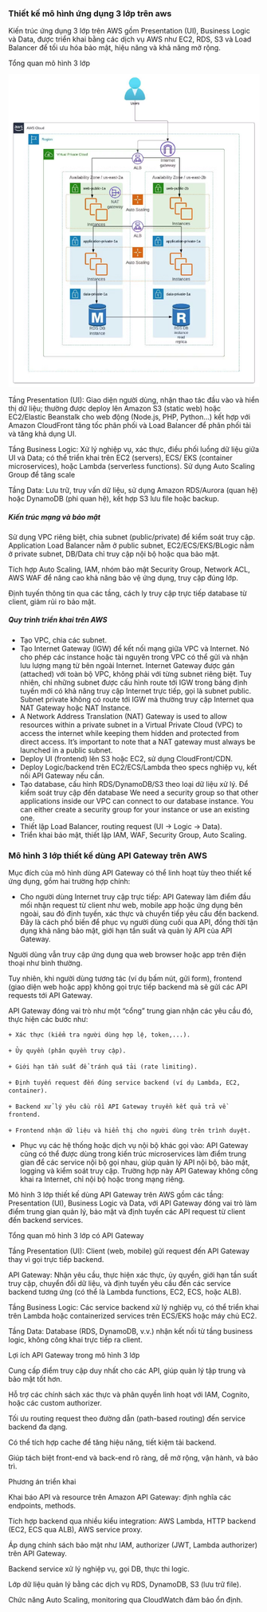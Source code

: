 ### Thiết kế mô hình ứng dụng 3 lớp trên aws

Kiến trúc ứng dụng 3 lớp trên AWS gồm Presentation (UI), Business Logic và Data, được triển khai bằng các dịch vụ AWS như EC2, RDS, S3 và Load Balancer để tối ưu hóa bảo mật, hiệu năng và khả năng mở rộng.

Tổng quan mô hình 3 lớp

![alt text](Image/01.%20aws%203%20tiers%20application.png)


Tầng Presentation (UI): Giao diện người dùng, nhận thao tác đầu vào và hiển thị dữ liệu; thường được deploy lên Amazon S3 (static web) hoặc EC2/Elastic Beanstalk cho web động (Node.js, PHP, Python...) kết hợp với Amazon CloudFront tăng tốc phân phối và Load Balancer để phân phối tải và tăng khả dụng UI.

Tầng Business Logic: Xử lý nghiệp vụ, xác thực, điều phối luồng dữ liệu giữa UI và Data; có thể triển khai trên EC2 (servers), ECS/ EKS (container microservices), hoặc Lambda (serverless functions). Sử dụng Auto Scaling Group để tăng scale

Tầng Data: Lưu trữ, truy vấn dữ liệu, sử dụng Amazon RDS/Aurora (quan hệ) hoặc DynamoDB (phi quan hệ), kết hợp S3 lưu file hoặc backup.







##### Kiến trúc mạng và bảo mật

Sử dụng VPC riêng biệt, chia subnet (public/private) để kiểm soát truy cập. Application Load Balancer nằm ở public subnet, EC2/ECS/EKS/BLogic nằm ở private subnet, DB/Data chỉ truy cập nội bộ hoặc qua bảo mật.

Tích hợp Auto Scaling, IAM, nhóm bảo mật Security Group, Network ACL, AWS WAF để nâng cao khả năng bảo vệ ứng dụng, truy cập đúng lớp.

Định tuyến thông tin qua các tầng, cách ly truy cập trực tiếp database từ client, giảm rủi ro bảo mật.


##### Quy trình triển khai trên AWS

- Tạo VPC, chia các subnet.
- Tạo Internet Gateway (IGW) để kết nối mạng giữa VPC và Internet. Nó cho phép các instance hoặc tài nguyên trong VPC có thể gửi và nhận lưu lượng mạng từ bên ngoài Internet. Internet Gateway được gán (attached) với toàn bộ VPC, không phải với từng subnet riêng biệt. Tuy nhiên, chỉ những subnet được cấu hình route tới IGW trong bảng định tuyến mới có khả năng truy cập Internet trực tiếp, gọi là subnet public. Subnet private không có route tới IGW mà thường truy cập Internet qua NAT Gateway hoặc NAT Instance.
- A Network Address Translation (NAT) Gateway is used to allow resources within a private subnet in a Virtual Private Cloud (VPC) to access the internet while keeping them hidden and protected from direct access. It’s important to note that a NAT gateway must always be launched in a public subnet.
- Deploy UI (frontend) lên S3 hoặc EC2, sử dụng CloudFront/CDN.
- Deploy Logic/backend trên EC2/ECS/Lambda theo specs nghiệp vụ, kết nối API Gateway nếu cần.
- Tạo database, cấu hình RDS/DynamoDB/S3 theo loại dữ liệu xử lý. Để kiểm soát truy cập đến database We need a security group so that other applications inside our VPC can connect to our database instance. You can either create a security group for your instance or use an existing one. 
- Thiết lập Load Balancer, routing request (UI → Logic → Data).
- Triển khai bảo mật, thiết lập IAM, WAF, Security Group, Auto Scaling.


### Mô hình 3 lớp thiết kế dùng API Gateway trên AWS

Mục đích của mô hình dùng API Gateway có thể linh hoạt tùy theo thiết kế ứng dụng, gồm hai trường hợp chính:

- Cho người dùng Internet truy cập trực tiếp: API Gateway làm điểm đầu mối nhận request từ client như web, mobile app hoặc ứng dụng bên ngoài, sau đó định tuyến, xác thực và chuyển tiếp yêu cầu đến backend. Đây là cách phổ biến để phục vụ người dùng cuối qua API, đồng thời tận dụng khả năng bảo mật, giới hạn tần suất và quản lý API của API Gateway.

Người dùng vẫn truy cập ứng dụng qua web browser hoặc app trên điện thoại như bình thường.

Tuy nhiên, khi người dùng tương tác (ví dụ bấm nút, gửi form), frontend (giao diện web hoặc app) không gọi trực tiếp backend mà sẽ gửi các API requests tới API Gateway.

API Gateway đóng vai trò như một “cổng” trung gian nhận các yêu cầu đó, thực hiện các bước như:

    + Xác thực (kiểm tra người dùng hợp lệ, token,...).

    + Ủy quyền (phân quyền truy cập).

    + Giới hạn tần suất để tránh quá tải (rate limiting).

    + Định tuyến request đến đúng service backend (ví dụ Lambda, EC2, container).

    + Backend xử lý yêu cầu rồi API Gateway truyền kết quả trả về frontend.

    + Frontend nhận dữ liệu và hiển thị cho người dùng trên trình duyệt.

- Phục vụ các hệ thống hoặc dịch vụ nội bộ khác gọi vào: API Gateway cũng có thể được dùng trong kiến trúc microservices làm điểm trung gian để các service nội bộ gọi nhau, giúp quản lý API nội bộ, bảo mật, logging và kiểm soát truy cập. Trường hợp này API Gateway không công khai ra Internet, chỉ nội bộ hoặc trong mạng riêng.


Mô hình 3 lớp thiết kế dùng API Gateway trên AWS gồm các tầng: Presentation (UI), Business Logic và Data, với API Gateway đóng vai trò làm điểm trung gian quản lý, bảo mật và định tuyến các API request từ client đến backend services.

Tổng quan mô hình 3 lớp có API Gateway

Tầng Presentation (UI): Client (web, mobile) gửi request đến API Gateway thay vì gọi trực tiếp backend.

API Gateway: Nhận yêu cầu, thực hiện xác thực, ủy quyền, giới hạn tần suất truy cập, chuyển đổi dữ liệu, và định tuyến yêu cầu đến các service backend tương ứng (có thể là Lambda functions, EC2, ECS, hoặc ALB).

Tầng Business Logic: Các service backend xử lý nghiệp vụ, có thể triển khai trên Lambda hoặc containerized services trên ECS/EKS hoặc máy chủ EC2.

Tầng Data: Database (RDS, DynamoDB, v.v.) nhận kết nối từ tầng business logic, không công khai trực tiếp ra client.

Lợi ích API Gateway trong mô hình 3 lớp

Cung cấp điểm truy cập duy nhất cho các API, giúp quản lý tập trung và bảo mật tốt hơn.

Hỗ trợ các chính sách xác thực và phân quyền linh hoạt với IAM, Cognito, hoặc các custom authorizer.

Tối ưu routing request theo đường dẫn (path-based routing) đến service backend đa dạng.

Có thể tích hợp cache để tăng hiệu năng, tiết kiệm tải backend.

Giúp tách biệt front-end và back-end rõ ràng, dễ mở rộng, vận hành, và bảo trì.

Phương án triển khai

Khai báo API và resource trên Amazon API Gateway: định nghĩa các endpoints, methods.

Tích hợp backend qua nhiều kiểu integration: AWS Lambda, HTTP backend (EC2, ECS qua ALB), AWS service proxy.

Áp dụng chính sách bảo mật như IAM, authorizer (JWT, Lambda authorizer) trên API Gateway.

Backend service xử lý nghiệp vụ, gọi DB, thực thi logic.

Lớp dữ liệu quản lý bằng các dịch vụ RDS, DynamoDB, S3 (lưu trữ file).

Chức năng Auto Scaling, monitoring qua CloudWatch đảm bảo ổn định.
